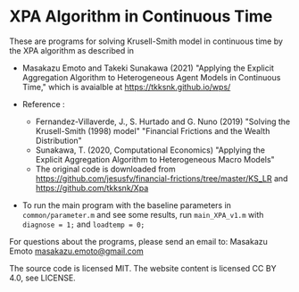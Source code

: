 # XPA Algorithm in Continuous Time

These are programs for solving Krusell-Smith model in continuous time by the XPA algorithm as described in

* Masakazu Emoto and Takeki Sunakawa (2021) "Applying the Explicit Aggregation Algorithm to Heterogeneous Agent Models in Continuous Time," which is avaialble at https://tkksnk.github.io/wps/

* Reference :
  * Fernandez-Villaverde, J., S. Hurtado and G. Nuno (2019) "Solving the Krusell-Smith (1998) model" "Financial Frictions and the Wealth Distribution"
  * Sunakawa, T. (2020, Computational Economics) "Applying the Explicit Aggregation Algorithm to Heterogeneous Macro Models"
  * The original code is downloaded from https://github.com/jesusfv/financial-frictions/tree/master/KS_LR and https://github.com/tkksnk/Xpa

* To run the main program with the baseline parameters in `common/parameter.m` and see some results, run `main_XPA_v1.m` with `diagnose = 1;` and `loadtemp = 0;`

For questions about the programs, please send an email to: Masakazu Emoto <masakazu.emoto@gmail.com>

The source code is licensed MIT. The website content is licensed CC BY 4.0, see LICENSE.
